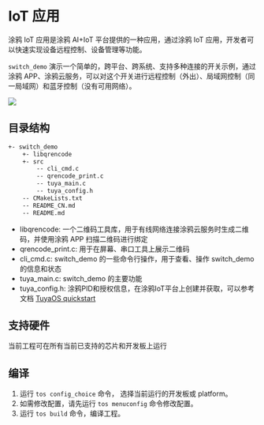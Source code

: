 # IoT 应用

涂鸦 IoT 应用是涂鸦 AI+IoT 平台提供的一种应用，通过涂鸦 IoT 应用，开发者可以快速实现设备远程控制、设备管理等功能。

`switch_demo` 演示一个简单的，跨平台、跨系统、支持多种连接的开关示例，通过涂鸦 APP、涂鸦云服务，可以对这个开关进行远程控制（外出）、局域网控制（同一局域网）和蓝牙控制（没有可用网络）。

![](https://images.tuyacn.com/fe-static/docs/img/0e155d73-1042-4d9f-8886-024d89ad16b2.png)


## 目录结构
```sh
+- switch_demo
    +- libqrencode
    +- src
        -- cli_cmd.c
        -- qrencode_print.c
        -- tuya_main.c
        -- tuya_config.h
    -- CMakeLists.txt
    -- README_CN.md
    -- README.md
```
* libqrencode: 一个二维码工具库，用于有线网络连接涂鸦云服务时生成二维码，并使用涂鸦 APP 扫描二维码进行绑定
* qrencode_print.c: 用于在屏幕、串口工具上展示二维码
* cli_cmd.c: switch_demo 的一些命令行操作，用于查看、操作 switch_demo 的信息和状态
* tuya_main.c: switch_demo 的主要功能
* tuya_config.h: 涂鸦PID和授权信息，在涂鸦IoT平台上创建并获取，可以参考文档 [TuyaOS quickstart](https://developer.tuya.com/en/docs/iot-device-dev/application-creation?id=Kbxw7ket3aujc)

## 支持硬件
当前工程可在所有当前已支持的芯片和开发板上运行

## 编译
1. 运行 `tos config_choice` 命令， 选择当前运行的开发板或 platform。
2. 如需修改配置，请先运行 `tos menuconfig` 命令修改配置。
3. 运行 `tos build` 命令，编译工程。